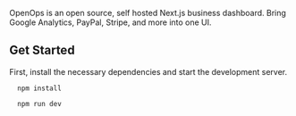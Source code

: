 OpenOps is an open source, self hosted Next.js business dashboard. Bring Google Analytics, PayPal, Stripe, and more into one UI.

## Get Started
First, install the necessary dependencies and start the development server.
```shell
  npm install
```
```shell
  npm run dev
```